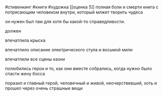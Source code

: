 #стивенкинг #книги #художка [[оценка 5]]
полная боли и смерти книга с потрясающим человеком внутри, который млжет творить чудеса

  

он нужен был там для хотя бы какой-то справедливости.

  

должен

  

впечатлила крыска

впечатлило описание электрического стула и восьмой мили

впечатлили все сцены казни

  

полюбились герои и то, как они вместе собрались, когда нужно было спасти жену босса

  

поразил и главный герой, человечный и живой, неочерствевший, хоть и прошел через очень страшные вещи